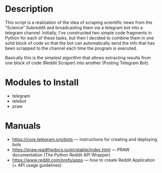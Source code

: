 # Description

This script is a realization of the idea of scraping scientific news from the “Science” Subreddit and broadcasting them via a telegram bot into a telegram channel. Initially, I've constructed two simple code fragments in Python for each of these tasks, but then I decided to combine them in one solid block of code so that the bot can automatically send the info that has been scrapped to the channel each time the program is executed. 

Basically this is the simplest algorithm that allows extracting results from one block of code (Reddit Scraper) into another (Posting Telegram Bot).

# Modules to Install

* telegram
* telebot
* praw

# Manuals

* https://core.telegram.org/bots — instructions for creating and deploying bots
* https://praw.readthedocs.io/en/stable/index.html — PRAW documentation (The Python Reddit API Wrapper)
* https://www.reddit.com/prefs/apps — how to create Reddit Application (+ API usage guidelines)
